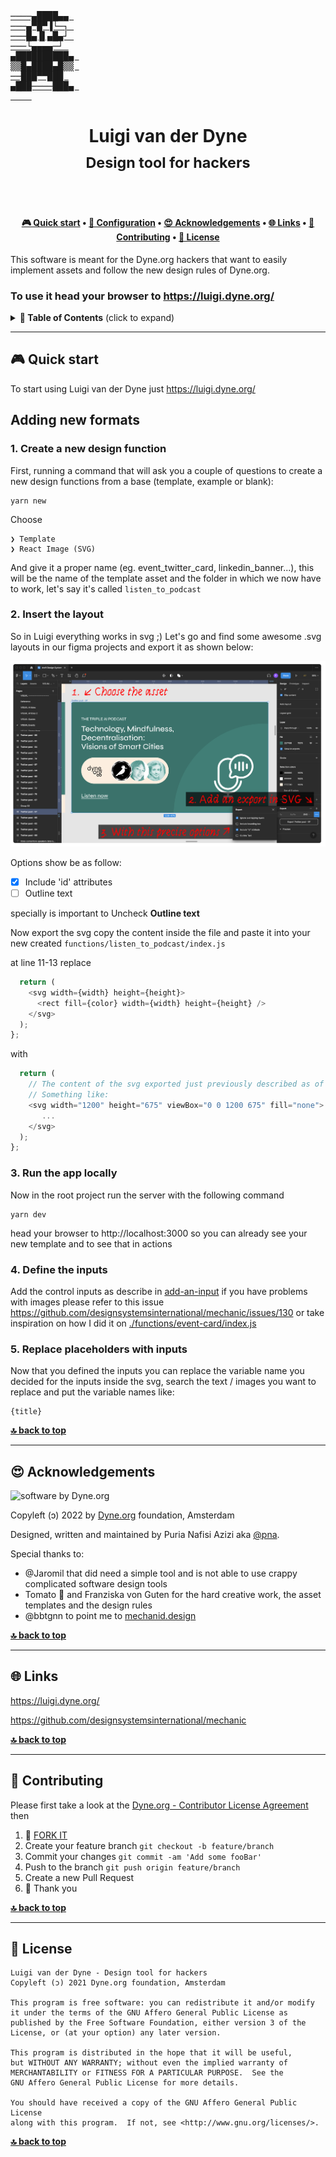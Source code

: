 <p align="center">
  <a href="https://luigi.dyne.org">
    <pre>
────▄████▄▄ 
───▄▀█▀▐└─┐ 
───█▄▐▌▄█▄┘ 
───└▄▄▄▄─┘ 
▄██████████▄ 
▒▒█▄████▄█▒▒ 
──███▀▀███ 
▄███────███▄ 
    </pre>
  </a>
</p>

<h1 align="center">
  Luigi van der Dyne</br>
  <sub>Design tool for hackers</sub>
</h1>


<br><br>

<h4 align="center">
  <a href="#-quick-start">🎮 Quick start</a>
  <span> • </span>
  <a href="#-configuration">🔧 Configuration</a>
  <span> • </span>
  <a href="#-acknowledgements">😍 Acknowledgements</a>
  <span> • </span>
  <a href="#-links">🌐 Links</a>
  <span> • </span>
  <a href="#-contributing">👤 Contributing</a>
  <span> • </span>
  <a href="#-license">💼 License</a>
</h4>


This software is meant for the Dyne.org hackers that want to easily implement assets and follow the new design rules of Dyne.org.

### To use it head your browser to https://luigi.dyne.org/

<details id="toc">
 <summary><strong>🚩 Table of Contents</strong> (click to expand)</summary>

* [Quick start](#-quick-start)
* [Acknowledgements](#-acknowledgements)
* [Links](#-links)
* [Contributing](#-contributing)
* [License](#-license)
</details>

***
## 🎮 Quick start

To start using Luigi van der Dyne just https://luigi.dyne.org/

## Adding new formats

### 1. Create a new design function
First, running a command that will ask you a couple of questions to create a new design functions from a base (template, example or blank):

```
yarn new
```
Choose

```
❯ Template
❯ React Image (SVG)
```
And give it a proper name (eg. event_twitter_card, linkedin_banner...), this will be the name of the template asset and the folder in which we now have to work, let's say it's called `listen_to_podcast`

### 2. Insert the layout

So in Luigi everything works in svg ;)
Let's go and find some awesome .svg layouts in our figma projects and export it as shown below:

![howto_2](./static/02_howto.png)

Options show be as follow:
- [x] Include 'id' attributes
- [ ] Outline text

specially is important to Uncheck **Outline text**

Now export the svg copy the content inside the file and paste it into your new created `functions/listen_to_podcast/index.js`

at line 11-13 
replace
```javascript
  return (
    <svg width={width} height={height}>
      <rect fill={color} width={width} height={height} />
    </svg>
  );
};
```
with
```javascript
  return (
    // The content of the svg exported just previously described as of this guide ;p
    // Something like:
    <svg width="1200" height="675" viewBox="0 0 1200 675" fill="none">
       ...
    </svg>
  );
};
```

### 3. Run the app locally

Now in the root project run the server with the following command

```
yarn dev
```
head your browser to http://localhost:3000 so you can already see your new template and to see that in actions


### 4. Define the inputs

Add the control inputs as describe in [add-an-input](https://mechanic.design/docs/v2.0.0-beta.9/#add-an-input) if you have problems with images please refer to this issue https://github.com/designsystemsinternational/mechanic/issues/130 or take inspiration on how I did it on [./functions/event-card/index.js](./functions/event-card/index.js)

### 5. Replace placeholders with inputs

Now that you defined the inputs you can replace the variable name you decided for the inputs inside the svg, search the text / images you want to replace and put the variable names like:

```
{title}
```

**[🔝 back to top](#toc)**

***
## 😍 Acknowledgements

<img alt="software by Dyne.org" src="https://files.dyne.org/software_by_dyne.png" width="150" />

Copyleft (ɔ) 2022 by [Dyne.org](https://www.dyne.org) foundation, Amsterdam

Designed, written and maintained by Puria Nafisi Azizi aka [@pna](https://twitter.com/pna).

Special thanks to:
- @Jaromil that did need a simple tool and is not able to use crappy complicated software design tools
- Tomato 🍅 and Franziska von Guten for the hard creative work, the asset templates and the design rules
- @bbtgnn to point me to [mechanid.design](https://mechanic.design/)

**[🔝 back to top](#toc)**

***
## 🌐 Links

https://luigi.dyne.org/

https://github.com/designsystemsinternational/mechanic


**[🔝 back to top](#toc)**

***
## 👤 Contributing

Please first take a look at the [Dyne.org - Contributor License Agreement](CONTRIBUTING.md) then

1.  🔀 [FORK IT](../../fork)
2.  Create your feature branch `git checkout -b feature/branch`
3.  Commit your changes `git commit -am 'Add some fooBar'`
4.  Push to the branch `git push origin feature/branch`
5.  Create a new Pull Request
6.  🙏 Thank you


**[🔝 back to top](#toc)**

***
## 💼 License
    Luigi van der Dyne - Design tool for hackers
    Copyleft (ɔ) 2021 Dyne.org foundation, Amsterdam

    This program is free software: you can redistribute it and/or modify
    it under the terms of the GNU Affero General Public License as
    published by the Free Software Foundation, either version 3 of the
    License, or (at your option) any later version.

    This program is distributed in the hope that it will be useful,
    but WITHOUT ANY WARRANTY; without even the implied warranty of
    MERCHANTABILITY or FITNESS FOR A PARTICULAR PURPOSE.  See the
    GNU Affero General Public License for more details.

    You should have received a copy of the GNU Affero General Public License
    along with this program.  If not, see <http://www.gnu.org/licenses/>.

**[🔝 back to top](#toc)**
